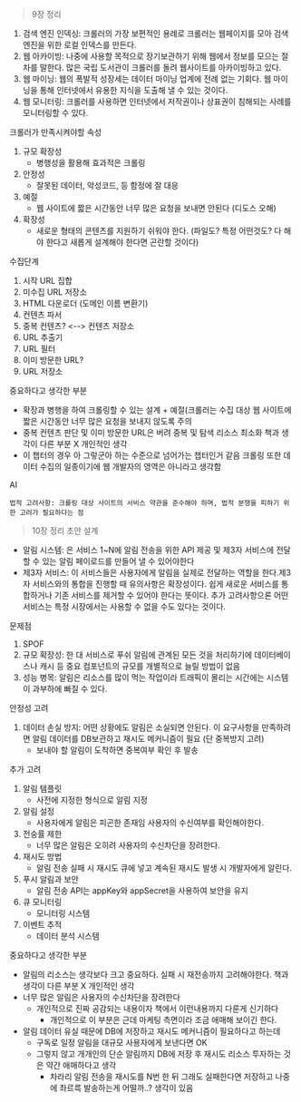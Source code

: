 > 9장 정리
1. 검색 엔진 인덱싱: 크롤러의 가장 보편적인 용례로 크롤러는 웹페이지를 모아 검색 엔진을 위한 로컬 인덱스를 만든다.
2. 웹 아카이빙: 나중에 사용할 목적으로 장기보관하기 위해 웹에서 정보를 모으는 절차를 말한다. 많은 국립 도서관이 크롤러를 돌려 웹사이트를 아카이빙하고 있다.
3. 웹 마이닝: 웹의 폭발적 성장세는 데이터 마이닝 업계에 전례 없는 기회다. 웹 마이닝을 통해 인터넷에서 유용한 지식을 도출해 낼 수 있는 것이다.
4. 웹 모니터링: 크롤러를 사용하면 인터넷에서 저작권이나 상표권이 침해되는 사례를 모니터링할 수 있다.

크롤러가 만족시켜야할 속성
1. 규모 확장성
    - 병행성을 활용해 효과적은 크롤링
2. 안정성
    - 잘못된 데이터, 악성코드, 등 함정에 잘 대응
3. 예절
    - 웹 사이트에 짧은 시간동안 너무 많은 요청을 보내면 안된다 (디도스 오해)
4. 확장성
    - 새로운 형태의 콘텐츠를 지원하기 쉬워야 한다. (파일도? 특정 어떤것도? 다 해야 한다고 새롭게 설계해야 한다면 곤란할 것이다)

수집단계
1. 시작 URL 집합
2. 미수집 URL 저장소
3. HTML 다운로더 (도메인 이름 변환기)
4. 컨텐츠 파서
5. 중복 컨텐츠? <--> 컨텐츠 저장소
6. URL 추출기
7. URL 필터
8. 이미 방문한 URL?
10. URL 저장소

중요하다고 생각한 부분
- 확장과 병행을 하여 크롤링할 수 있는 설계 + 예절(크롤러는 수집 대상 웹 사이트에 짧은 시간동안 너무 많은 요청을 보내지 않도록 주의
- 중복 컨텐츠 판단 및 이미 방문한 URL은 버려 중복 및 탐색 리소스 최소화
책과 생각이 다른 부분
  X
개인적인 생각
- 이 챕터의 경우 아 그렇군아 하는 수준으로 넘어가는 챕터인거 같음 크롤링 또한 데이터 수집의 일종이기에 웹 개발자의 영역은 아니라고 생각함

AI
```
법적 고려사항: 크롤링 대상 사이트의 서비스 약관을 준수해야 하며, 법적 분쟁을 피하기 위한 고려가 필요하다는 점
```

> 10장 정리
초안 설계
- 알림 시스템: 은 서비스 1~N에 알림 전송을 위한 API 제공 및 제3자 서비스에 전달할 수 있는 알림 페이로드를 만들어 낼 수 있어야한다
- 제3자 서비스: 이 서비스들은 사용자에게 알림을 실제로 전달하는 역할을 한다.제3자 서비스와의 통합을 진행할 때 유의사항은 확장성이다. 쉽게 새로운 서비스를 통합하거나 기존 서비스를 제거할 수 있어야 한다는 뜻이다. 추가 고려사항으론 어떤 서비스는 특정 시장에서는 사용할 수 없을 수도 있다는 것이다.

문제점
1. SPOF
2. 규모 확장성: 한 대 서비스로 푸쉬 알림에 관계된 모든 것을 처리하기에 데이터베이스나 캐시 등 중요 컴포넌트의 규모를 개별적으로 늘릴 방법이 없음
3. 성능 병목: 알림은 리소스를 많이 먹는 작업이라 트래픽이 몰리는 시간에는 시스템이 과부하에 빠질 수 있다.

안정성 고려
1. 데이터 손실 방지: 어떤 상황에도 알림은 소실되면 안된다. 이 요구사항을 만족하려면 알림 데이터를 DB보관하고 재시도 메커니즘이 필요 (단 중복방지 고려)
   - 보내야 할 알림이 도착하면 중복여부 확인 후 발송

추가 고려
1. 알림 템플릿
   - 사전에 지정한 형식으로 알림 지정
2. 알림 설정
   - 사용자에게 알림은 피곤한 존재임 사용자의 수신여부를 확인해야한다.
3. 전숭률 제한
   - 너무 많은 알림은 오히려 사용자의 수신차단을 장려한다.
4. 재시도 방법
   - 알림 전송 실패 시 재시도 큐에 넣고 계속된 재시도 발생 시 개발자에게 알린다.
5. 푸시 알림과 보안
   - 알림 전송 API는 appKey와 appSecret을 사용하여 보안을 유지
6. 큐 모니터링
   - 모니터링 시스템
7. 이벤트 추적
   - 데이터 분석 시스템

중요하다고 생각한 부분
- 알림의 리소스는 생각보다 크고 중요하다. 실패 시 재전송까지 고려해야한다.
책과 생각이 다른 부분
  X
개인적인 생각
- 너무 많은 알림은 사용자의 수신차단을 장려한다
  - 개인적으로 진짜 공감되는 내용이자 책에서 이런내용까지 다룬게 신기하다
    - 개인적으로 이 부분은 근데 마케팅 측면이라 조금 애매해 보이긴 한다.
- 알림 데이터 유실 때문에 DB에 저장하고 재시도 메커니즘이 필요하다고 하는데
  - 구독로 일정 알림을 대규모 사용자에게 보낸다면 OK
  - 그렇지 않고 개개인의 단순 알림까지 DB에 저장 후 재시도 리소스 투자하는 것은 약간 애매하다고 생각
    - 차라리 알림 전송을 재시도를 N번 한 뒤 그래도 실패한다면 저장하고 나중에 촤르륵 발송하는게 어떨까..? 생각이 있음